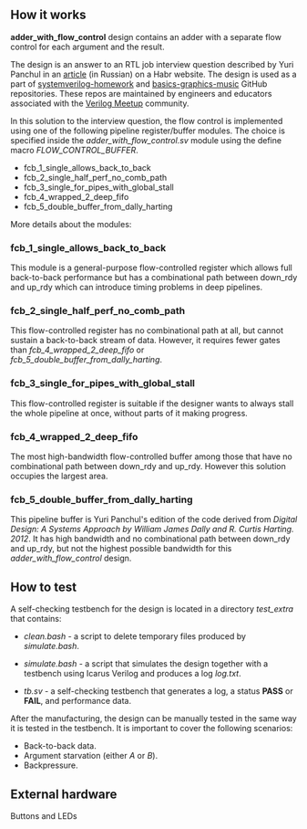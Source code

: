 <!---

This file is used to generate your project datasheet. Please fill in the information below and delete any unused
sections.

You can also include images in this folder and reference them in the markdown. Each image must be less than
512 kb in size, and the combined size of all images must be less than 1 MB.
-->

## How it works

**adder_with_flow_control** design contains an adder with a separate flow
control for each argument and the result.

The design is an answer to an RTL job interview question described by Yuri
Panchul in an [article](https://habr.com/en/articles/706484/) (in Russian)
on a Habr website. The design is used as a part of
[systemverilog-homework](https://github.com/yuri-panchul/systemverilog-homework)
and
[basics-graphics-music](https://github.com/yuri-panchul/basics-graphics-music)
GitHub repositories. These repos are maintained by engineers and educators
associated with the [Verilog Meetup](https://verilog-meetup.com/) community.

In this solution to the interview question, the flow control is implemented
using one of the following pipeline register/buffer modules. The choice is
specified inside the *adder_with_flow_control.sv* module using the define
macro *FLOW_CONTROL_BUFFER*.

* fcb_1_single_allows_back_to_back
* fcb_2_single_half_perf_no_comb_path
* fcb_3_single_for_pipes_with_global_stall
* fcb_4_wrapped_2_deep_fifo
* fcb_5_double_buffer_from_dally_harting

More details about the modules:

### fcb_1_single_allows_back_to_back

This module is a general-purpose flow-controlled register
which allows full back-to-back performance
but has a combinational path between down_rdy and up_rdy
which can introduce timing problems in deep pipelines.

### fcb_2_single_half_perf_no_comb_path

This flow-controlled register has no combinational path at all,
but cannot sustain a back-to-back stream of data.
However, it requires fewer gates than *fcb_4_wrapped_2_deep_fifo*
or *fcb_5_double_buffer_from_dally_harting*.

### fcb_3_single_for_pipes_with_global_stall

This flow-controlled register is suitable
if the designer wants to always
stall the whole pipeline at once,
without parts of it making progress.

### fcb_4_wrapped_2_deep_fifo

The most high-bandwidth flow-controlled buffer
among those that have no combinational path
between down_rdy and up_rdy.
However this solution occupies the largest area.

### fcb_5_double_buffer_from_dally_harting

This pipeline buffer is Yuri Panchul's edition of the code derived from 
*Digital Design: A Systems Approach by William James Dally and R. Curtis Harting. 2012*.
It has high bandwidth and no combinational path between down_rdy and up_rdy,
but not the highest possible bandwidth for this *adder_with_flow_control*
design.

## How to test

A self-checking testbench for the design is located in a directory
*test_extra* that contains:

* *clean.bash* - a script to delete temporary files produced by
  *simulate.bash*.

* *simulate.bash* - a script that simulates the design together with a testbench using
  Icarus Verilog and produces a log *log.txt*.

* *tb.sv* - a self-checking testbench that generates a log, a status
  **PASS** or **FAIL**, and performance data.

After the manufacturing, the design can be manually tested in the same way it
is tested in the testbench. It is important to cover the following
scenarios:

* Back-to-back data.
* Argument starvation (either *A* or *B*).
* Backpressure.

## External hardware

Buttons and LEDs
